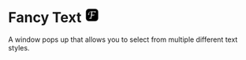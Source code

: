 # Fancy Text <img src="icon.png" alt="image" width="30"/>

A window pops up that allows you to select from multiple different text styles.
